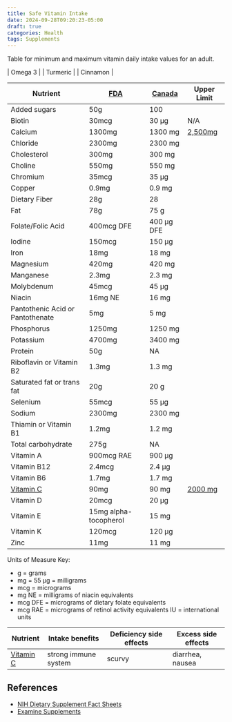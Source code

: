 ```yaml
---
title: Safe Vitamin Intake
date: 2024-09-28T09:20:23-05:00
draft: true
categories: Health
tags: Supplements
---
```


Table for minimum and maximum vitamin daily intake values for an adult.

| Omega 3 | | Turmeric | | Cinnamon |

| Nutrient                         | [FDA]                 | [Canada]   | Upper Limit             |
| -------------------------------- | --------------------- | ---------- | ----------------------- |
| Added sugars                     | 50g                   | 100        |
| Biotin                           | 30mcg                 | 30 µg      | N/A                     |
| Calcium                          | 1300mg                | 1300 mg    | [2,500mg][Calcium UL]   |
| Chloride                         | 2300mg                | 2300 mg    |
| Cholesterol                      | 300mg                 | 300 mg     |
| Choline                          | 550mg                 | 550 mg     |
| Chromium                         | 35mcg                 | 35 µg      |
| Copper                           | 0.9mg                 | 0.9 mg     |
| Dietary Fiber                    | 28g                   | 28         |
| Fat                              | 78g                   | 75 g       |
| Folate/Folic Acid                | 400mcg DFE            | 400 µg DFE |
| Iodine                           | 150mcg                | 150 µg     |
| Iron                             | 18mg                  | 18 mg      |
| Magnesium                        | 420mg                 | 420 mg     |
| Manganese                        | 2.3mg                 | 2.3 mg     |
| Molybdenum                       | 45mcg                 | 45 µg      |
| Niacin                           | 16mg NE               | 16 mg      |
| Pantothenic Acid or Pantothenate | 5mg                   | 5 mg       |
| Phosphorus                       | 1250mg                | 1250 mg    |
| Potassium                        | 4700mg                | 3400 mg    |
| Protein                          | 50g                   | NA         |
| Riboflavin or Vitamin B2         | 1.3mg                 | 1.3 mg     |
| Saturated fat or trans fat       | 20g                   | 20 g       |
| Selenium                         | 55mcg                 | 55 µg      |
| Sodium                           | 2300mg                | 2300 mg    |
| Thiamin or Vitamin B1            | 1.2mg                 | 1.2 mg     |
| Total carbohydrate               | 275g                  | NA         |
| Vitamin A                        | 900mcg RAE            | 900 µg     |
| Vitamin B12                      | 2.4mcg                | 2.4 µg     |
| Vitamin B6                       | 1.7mg                 | 1.7 mg     |
| [Vitamin C]                      | 90mg                  | 90 mg      | [2000 mg][Vitamin C UL] |
| Vitamin D                        | 20mcg                 | 20 µg      |
| Vitamin E                        | 15mg alpha-tocopherol | 15 mg      |
| Vitamin K                        | 120mcg                | 120 µg     |
| Zinc                             | 11mg                  | 11 mg      |

Units of Measure Key:

- g = grams
- mg = 55 µg = milligrams
- mcg = micrograms
- mg NE = milligrams of niacin equivalents
- mcg DFE = micrograms of dietary folate equivalents
- mcg RAE = micrograms of retinol activity equivalents IU = international units

| Nutrient    | Intake benefits      | Deficiency side effects | Excess side effects |
| ----------- | -------------------- | ----------------------- | ------------------- |
| [Vitamin C] | strong immune system | scurvy                  | diarrhea, nausea    |

[B Complex]: https://a.co/d/ixopFbw
[FDA]: https://www.fda.gov/food/nutrition-facts-label/daily-value-nutrition-and-supplement-facts-labels
[Canada]: https://www.canada.ca/en/health-canada/services/technical-documents-labelling-requirements/table-daily-values/nutrition-labelling.html
[Vitamin C]: https://a.co/d/bpROt3n
[Calcium UL]: https://ods.od.nih.gov/factsheets/Calcium-HealthProfessional/
[Vitamin C UL]: https://ods.od.nih.gov/factsheets/VitaminC-HealthProfessional/

## References

- [NIH Dietary Supplement Fact Sheets](https://ods.od.nih.gov/factsheets/list-all/)
- [Examine Supplements](https://examine.com/supplements/)
